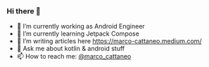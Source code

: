 ### Hi there 👋


- 🔭 I’m currently working as Android Engineer
- 🌱 I’m currently learning Jetpack Compose
- 👯 I’m writing articles here https://marco-cattaneo.medium.com/
- 💬 Ask me about kotlin & android stuff
- 📫 How to reach me: [@marco_cattaneo](https://twitter.com/marco_cattaneo)
